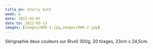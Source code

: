 ```yaml
---
title_en: Cherry butt
week: 6
date: 2022-03-07
date_to: 2022-03-13
images: [images/006-1.jpg,images/006-2.jpg]
---
```

Sérigraphie deux couleurs sur Rivoli 300g, 20 tirages, 23cm x 24,5cm.
